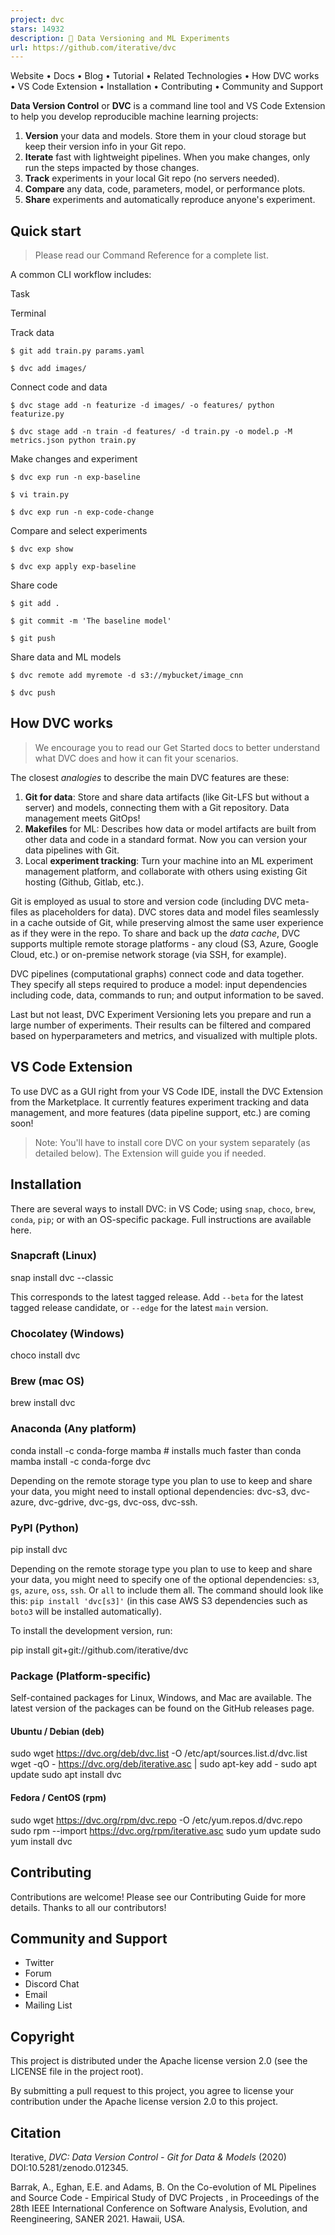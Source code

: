 ```yaml
---
project: dvc
stars: 14932
description: 🦉 Data Versioning and ML Experiments
url: https://github.com/iterative/dvc
---
```


Website • Docs • Blog • Tutorial • Related Technologies • How DVC works • VS Code Extension • Installation • Contributing • Community and Support

  

**Data Version Control** or **DVC** is a command line tool and VS Code Extension to help you develop reproducible machine learning projects:

1.  **Version** your data and models. Store them in your cloud storage but keep their version info in your Git repo.
2.  **Iterate** fast with lightweight pipelines. When you make changes, only run the steps impacted by those changes.
3.  **Track** experiments in your local Git repo (no servers needed).
4.  **Compare** any data, code, parameters, model, or performance plots.
5.  **Share** experiments and automatically reproduce anyone's experiment.

Quick start
-----------

> Please read our Command Reference for a complete list.

A common CLI workflow includes:

Task

Terminal

Track data

`$ git add train.py params.yaml`

`$ dvc add images/`

Connect code and data

`$ dvc stage add -n featurize -d images/ -o features/ python featurize.py`

`$ dvc stage add -n train -d features/ -d train.py -o model.p -M metrics.json python train.py`

Make changes and experiment

`$ dvc exp run -n exp-baseline`

`$ vi train.py`

`$ dvc exp run -n exp-code-change`

Compare and select experiments

`$ dvc exp show`

`$ dvc exp apply exp-baseline`

Share code

`$ git add .`

`$ git commit -m 'The baseline model'`

`$ git push`

Share data and ML models

`$ dvc remote add myremote -d s3://mybucket/image_cnn`

`$ dvc push`

How DVC works
-------------

> We encourage you to read our Get Started docs to better understand what DVC does and how it can fit your scenarios.

The closest _analogies_ to describe the main DVC features are these:

1.  **Git for data**: Store and share data artifacts (like Git-LFS but without a server) and models, connecting them with a Git repository. Data management meets GitOps!
2.  **Makefiles** for ML: Describes how data or model artifacts are built from other data and code in a standard format. Now you can version your data pipelines with Git.
3.  Local **experiment tracking**: Turn your machine into an ML experiment management platform, and collaborate with others using existing Git hosting (Github, Gitlab, etc.).

Git is employed as usual to store and version code (including DVC meta-files as placeholders for data). DVC stores data and model files seamlessly in a cache outside of Git, while preserving almost the same user experience as if they were in the repo. To share and back up the _data cache_, DVC supports multiple remote storage platforms - any cloud (S3, Azure, Google Cloud, etc.) or on-premise network storage (via SSH, for example).

DVC pipelines (computational graphs) connect code and data together. They specify all steps required to produce a model: input dependencies including code, data, commands to run; and output information to be saved.

Last but not least, DVC Experiment Versioning lets you prepare and run a large number of experiments. Their results can be filtered and compared based on hyperparameters and metrics, and visualized with multiple plots.

VS Code Extension
-----------------

To use DVC as a GUI right from your VS Code IDE, install the DVC Extension from the Marketplace. It currently features experiment tracking and data management, and more features (data pipeline support, etc.) are coming soon!

> Note: You'll have to install core DVC on your system separately (as detailed below). The Extension will guide you if needed.

Installation
------------

There are several ways to install DVC: in VS Code; using `snap`, `choco`, `brew`, `conda`, `pip`; or with an OS-specific package. Full instructions are available here.

### Snapcraft (Linux)

snap install dvc --classic

This corresponds to the latest tagged release. Add `--beta` for the latest tagged release candidate, or `--edge` for the latest `main` version.

### Chocolatey (Windows)

choco install dvc

### Brew (mac OS)

brew install dvc

### Anaconda (Any platform)

conda install -c conda-forge mamba # installs much faster than conda
mamba install -c conda-forge dvc

Depending on the remote storage type you plan to use to keep and share your data, you might need to install optional dependencies: dvc-s3, dvc-azure, dvc-gdrive, dvc-gs, dvc-oss, dvc-ssh.

### PyPI (Python)

pip install dvc

Depending on the remote storage type you plan to use to keep and share your data, you might need to specify one of the optional dependencies: `s3`, `gs`, `azure`, `oss`, `ssh`. Or `all` to include them all. The command should look like this: `pip install 'dvc[s3]'` (in this case AWS S3 dependencies such as `boto3` will be installed automatically).

To install the development version, run:

pip install git+git://github.com/iterative/dvc

### Package (Platform-specific)

Self-contained packages for Linux, Windows, and Mac are available. The latest version of the packages can be found on the GitHub releases page.

#### Ubuntu / Debian (deb)

sudo wget https://dvc.org/deb/dvc.list -O /etc/apt/sources.list.d/dvc.list
wget -qO - https://dvc.org/deb/iterative.asc | sudo apt-key add -
sudo apt update
sudo apt install dvc

#### Fedora / CentOS (rpm)

sudo wget https://dvc.org/rpm/dvc.repo -O /etc/yum.repos.d/dvc.repo
sudo rpm --import https://dvc.org/rpm/iterative.asc
sudo yum update
sudo yum install dvc

Contributing
------------

Contributions are welcome! Please see our Contributing Guide for more details. Thanks to all our contributors!

Community and Support
---------------------

-   Twitter
-   Forum
-   Discord Chat
-   Email
-   Mailing List

Copyright
---------

This project is distributed under the Apache license version 2.0 (see the LICENSE file in the project root).

By submitting a pull request to this project, you agree to license your contribution under the Apache license version 2.0 to this project.

Citation
--------

Iterative, _DVC: Data Version Control - Git for Data & Models_ (2020) DOI:10.5281/zenodo.012345.

Barrak, A., Eghan, E.E. and Adams, B. On the Co-evolution of ML Pipelines and Source Code - Empirical Study of DVC Projects , in Proceedings of the 28th IEEE International Conference on Software Analysis, Evolution, and Reengineering, SANER 2021. Hawaii, USA.
